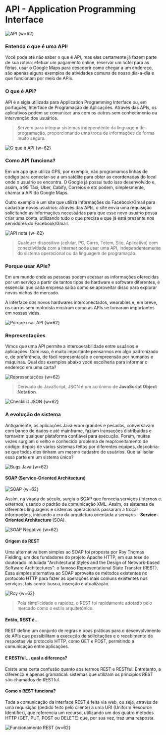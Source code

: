 # API - Application Programming Interface

![API {w=62}](imagens/005-introducao-restful/api.jpeg)

### Entenda o que é uma API!

Você pode até não saber o que é API, mas elas certamente já fazem parte de sua rotina: efetuar um pagamento online, reservar um hotel para as férias, usar o Google Maps para descobrir como chegar a um endereço, são apenas alguns exemplos de atividades comuns de nosso dia-a-dia e que funcionam por meio de APIs.

### O que é API?

API é a sigla utilizada para Application Programming Interface ou, em português, Interface de Programação de Aplicações. Através das APIs, os aplicativos podem se comunicar uns com os outros sem conhecimento ou intervenção dos usuários.

> Servem para integrar sistemas independente da linguagem de programação, proporcionando uma troca de informações de forma muito segura.

![O que é API {w=62}](imagens/005-introducao-restful/o-que-e-api.png)


### Como API funciona?

Em um app que utiliza GPS, por exemplo, não programamos linhas de código para conectar-se a um satélite para obter as coordenadas do local onde o usuário se encontra. O Google já possui tudo isso desenvolvido e, assim, a 99 Táxi, Uber, Cabify, Correios e etc podem, simplesmente, chamar a API do Google Maps.

Outro exemplo é um site que utiliza informações do Facebook/Gmail para cadastrar novos usuários: através das APIs, o site envia uma requisição solicitando as informações necessárias para que esse novo usuário possa criar uma conta, utilizando tudo o que precisa e que já está presente nos servidores do Facebook/Gmail.

![API nota {w=62}](imagens/005-introducao-restful/api-realidade.png)

> Qualquer dispositivo (celular, PC, Carro, Totem, Site, Aplicativo) com conectividade com a Internet pode usar uma API, independentemente do sistema operacional ou da linguagem de programação.


### Porque usar APIs?

Em um mundo onde as pessoas podem acessar as informações oferecidas por um serviço a partir de tantos tipos de hardware e software diferentes, é essencial que cada empresa saiba como se aproveitar disso para explorar novos nichos de mercado.

A interface dos novos hardwares interconectados, wearables e, em breve, os carros sem motorista mostram como as APIs se tornaram importantes em nossas vidas.

![Porque usar API {w=62}](imagens/005-introducao-restful/pq-usar-apis.png)


### Representações

Vimos que uma API permite a interoperabilidade entre usuários e aplicações. Com isso, é muito importante pensarmos em algo padronizado e, de preferência, de fácil representação e compreensão por humanos e máquinas. Qual dos exemplos abaixo você escolheria para informar o endereço em uma carta?

![Representações {w=62}](imagens/005-introducao-restful/representacoes.png)

> Derivado do JavaScript, JSON é um acrônimo de **JavaScript Object Notation**.

![Checklist JSON {w=62}](imagens/005-introducao-restful/checklist-json.gif)


### A evolução de sistema

Antigamente, as aplicações Java eram grandes e pesadas, conversavam com banco de dados e até mainframe, faziam transações distribuídas e tornavam qualquer plataforma confiável para execução. Porém, muitas vezes surgiam o velho e conhecido problema de reaproveitamento de código: depois de vários sistemas feitos por diferentes equipes, descobria-se que todos eles tinham um mesmo cadastro de usuários. Que tal isolar essa parte em um sistema único?

![Bugs Java {w=62}](imagens/005-introducao-restful/bug-java.gif)

#### SOAP (Service-Oriented Architecture)

![SOAP {w=62}](imagens/005-introducao-restful/soap.gif)

Assim, na virada do século, surgiu o SOAP que fornecia serviços (internos e externos) usando o padrão de comunicação XML. Assim, os sistemas de diferentes linguagens e sistemas operacionais passaram a trocar informações, iniciando a era da arquitetura orientada a serviços - **Service-Oriented Architecture** (SOA).

![SOAP Negativo {w=62}](imagens/005-introducao-restful/soap-negativo.gif)


#### Origem do REST

Uma alternativa bem simples ao SOAP foi proposta por Roy Thomas Fielding, um dos fundadores do projeto Apache HTTP, em sua tese de doutorado intitulada "Architectural Styles and the Design of Network-based Software Architectures": o famoso Representational State Transfer (REST). Essa simples alternativa ao SOAP aproveita os métodos existentes no protocolo HTTP para fazer as operações mais comuns existentes nos serviços, tais como: busca, inserção e atualização.

![Roy {w=62}](imagens/005-introducao-restful/roy-fielding.gif)

> Pela simplicidade e rapidez, o REST foi rapidamente adotado pelo mercado como o estilo arquitetônico.


#### Então, REST é...

REST define um conjunto de regras e boas práticas para o desenvolvimento de APIs que possibilitam a execução de solicitações e o recebimento de respostas via protocolo HTTP, como GET e POST, permitindo a comunicação entre aplicações.


#### E RESTful… qual a diferença?

Existe uma certa confusão quanto aos termos REST e RESTful. Entretanto, a diferença é apenas gramatical: sistemas que utilizam os princípios REST são chamados de RESTful.


#### Como o REST funciona?

Toda a comunicação da interface REST é feita via web, ou seja, através de uma requisição (pedido feito pelo cliente) a uma URI (Uniform Resource Identifier), que referencia um recurso, utilizando um dos quatro métodos HTTP (GET, PUT, POST ou DELETE) que, por sua vez, traz uma resposta.

![Funcionamento REST {w=62}](imagens/005-introducao-restful/rest-funcionamento.gif)







